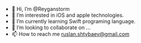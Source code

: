 - 👋 Hi, I’m @Reyganstorm
- 👀 I’m interested in iOS and apple technologies.
- 🌱 I’m currently learning Swift programing language. 
- 💞️ I’m looking to collaborate on ...
- 📫 How to reach me ruslan.shtybaev@gmail.com

<!---
Reyganstorm/Reyganstorm is a ✨ special ✨ repository because its `README.md` (this file) appears on your GitHub profile.
You can click the Preview link to take a look at your changes.
--->
